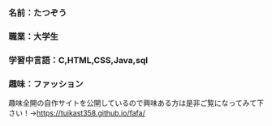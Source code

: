 ### 名前：たつぞう
### 職業：大学生
### 学習中言語：C,HTML,CSS,Java,sql
### 趣味：ファッション

趣味全開の自作サイトを公開しているので興味ある方は是非ご覧になってみて下さい！→https://tuikast358.github.io/fafa/


<!--
**tuikast358/tuikast358** is a ✨ _special_ ✨ repository because its `README.md` (this file) appears on your GitHub profile.

Here are some ideas to get you started:

- 🔭 I’m currently working on ...
- 🌱 I’m currently learning ...
- 👯 I’m looking to collaborate on ...
- 🤔 I’m looking for help with ...
- 💬 Ask me about ...
- 📫 How to reach me: ...
- 😄 Pronouns: ...
- ⚡ Fun fact: ...
-->

